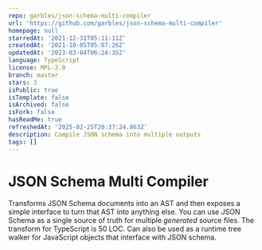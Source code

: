 ```yaml
---
repo: garbles/json-schema-multi-compiler
url: 'https://github.com/garbles/json-schema-multi-compiler'
homepage: null
starredAt: '2021-12-31T05:11:11Z'
createdAt: '2021-10-05T05:07:26Z'
updatedAt: '2023-03-04T06:24:35Z'
language: TypeScript
license: MPL-2.0
branch: master
stars: 3
isPublic: true
isTemplate: false
isArchived: false
isFork: false
hasReadMe: true
refreshedAt: '2025-02-25T20:37:24.863Z'
description: Compile JSON schema into multiple outputs
tags: []
---
```


# JSON Schema Multi Compiler

Transforms JSON Schema documents into an AST and then exposes a simple interface to turn that AST into anything else. You can use JSON Schema as a single source of truth for multiple _generated_ source files. The transform for TypeScript is 50 LOC. Can also be used as a runtime tree walker for JavaScript objects that interface with JSON schema.
